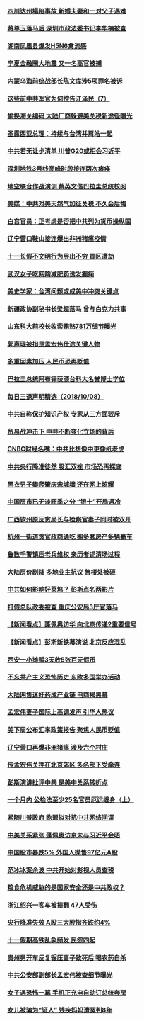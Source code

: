#### [四川达州塌陷事故 新婚夫妻和一对父子遇难](../pages/nsc413/n10771519.md?t=10091531) 


#### [蒋尊玉落马后 深圳市政法委书记李华楠被查](../pages/nsc413/n10771843.md?t=10091531) 

#### [湖南凤凰县爆发H5N6禽流感](../pages/nsc413/n10772132.md?t=10091531) 

#### [宁夏金融圈大地震 又一名高官被捕](../pages/nsc413/n10772041.md?t=10091531) 

#### [内蒙乌海前统战部长陈文库涉5项罪名被诉](../pages/nsc413/n10771968.md?t=10091531) 

#### [这些前中共军官为何控告江泽民（7）](../pages/nsc413/n10770491.md?t=10091531) 

#### [偷换海关编码 大陆厂商躲避美关税新途径曝光](../pages/nsc413/n10771682.md?t=10091531) 

#### [圣露西亚总理：持续与台湾并肩站一起](../pages/nsc413/n10771757.md?t=10091531) 

#### [中共若无让步清单 川普G20或拒会习近平](../pages/nsc413/n10771813.md?t=10091531) 

#### [深圳地铁3号线高峰时段接连两次瘫痪](../pages/nsc413/n10771576.md?t=10091531) 

#### [地空联合作战演训 蔡英文偕巴拉圭总统校阅](../pages/nsc413/n10771383.md?t=10091531) 

#### [美媒：中共对美天然气加征关税 不久会后悔](../pages/nsc413/n10771687.md?t=10091531) 

#### [白宫官员：正考虑是否把中共列为货币操纵国](../pages/nsc413/n10771113.md?t=10091531) 

#### [辽宁营口鞍山接连爆出非洲猪瘟疫情](../pages/nsc413/n10771646.md?t=10091531) 

#### [十一长假不文明行为层出不穷 景区遭劫](../pages/nsc413/n10771216.md?t=10091531) 

#### [武汉女子吃网购减肥药诱发癫痫](../pages/nsc413/n10771408.md?t=10091531) 

#### [美史学家：台湾问题或成美中冲突关键点](../pages/nsc413/n10771318.md?t=10091531) 

#### [新疆政协副秘书长梁超落马 曾与白克力共事](../pages/nsc413/n10771312.md?t=10091531) 

#### [山东科大前校长收索贿赂781万细节曝光](../pages/nsc413/n10771279.md?t=10091531) 

#### [郭声琨被指是孟宏伟仕途关键人物](../pages/nsc413/n10770942.md?t=10091531) 

#### [多重因素加压 人民币恐再贬值](../pages/nsc413/n10771085.md?t=10091531) 

#### [巴拉圭总统阿布铎获颁台科大名誉博士学位](../pages/nsc413/n10770927.md?t=10091531) 

#### [每日三退声明精选（2018/10/08）](../pages/nsc413/n10771019.md?t=10091531) 

#### [中共自称保护知识产权 专家从三方面驳斥](../pages/nsc413/n10770284.md?t=10091531) 

#### [贸易战冲击下 中共不断变化立场的背后](../pages/nsc413/n10770886.md?t=10091531) 

#### [CNBC财经名嘴：中共比想像中更像纸老虎](../pages/nsc413/n10770794.md?t=10091531) 

#### [中共央行降准徒然 股汇双挫 市场恐再探底](../pages/nsc413/n10770281.md?t=10091531) 

#### [黑衣男子攀爬肇庆宋城墙 还在网上炫耀](../pages/nsc413/n10770752.md?t=10091531) 

#### [中国房市已无淡旺季之分 “银十”开局遇冷](../pages/nsc413/n10770580.md?t=10091531) 

#### [广西钦州原反贪局长与检察官妻子同时被双开](../pages/nsc413/n10770552.md?t=10091531) 

#### [杭州一街道贪官政商通吃 拥多套房产多辆豪车](../pages/nsc413/n10770353.md?t=10091531) 

#### [鲁数千警镇压老兵维权 亲历者述清场过程](../pages/nsc413/n10770309.md?t=10091531) 

#### [大陆房价剧降 多地业主抗议 售楼处被砸](../pages/nsc413/n10770301.md?t=10091531) 

#### [中共如何影响好莱坞？ 彭斯点名两影片](../pages/nsc413/n10751048.md?t=10091531) 

#### [打假总队政委被查 重庆公安局3厅官落马](../pages/nsc413/n10770476.md?t=10091531) 

#### [【新闻看点】蓬佩奥访华 向北京传递2重要信号](../pages/nsc413/n10770311.md?t=10091531) 

#### [【新闻看点】彭斯新铁幕演说 北京反应混乱](../pages/nsc413/n10770106.md?t=10091531) 

#### [西安一小摊贩3天收5张百元假币](../pages/nsc413/n10770472.md?t=10091531) 

#### [不忘共产主义恐怖历史 东欧多国举办活动](../pages/nsc413/n10770391.md?t=10091531) 

#### [大陆网售迷奸药成产业链 电商揭黑幕](../pages/nsc413/n10770347.md?t=10091531) 

#### [孟宏伟妻子国际上高调发声 引华人热议](../pages/nsc413/n10770153.md?t=10091531) 

#### [美下周公布汇率政策报告 聚焦人民币贬值](../pages/nsc413/n10770338.md?t=10091531) 

#### [辽宁营口再爆非洲猪瘟 涉及六个村庄](../pages/nsc413/n10770107.md?t=10091531) 

#### [传孟宏伟关押在北京郊区 多名部下受牵连](../pages/nsc413/n10770201.md?t=10091531) 

#### [彭斯演讲批评中共 是美中关系转折点](../pages/nsc413/n10770135.md?t=10091531) 

#### [一个月内 公检法至少25名官员厄运缠身（上）](../pages/nsc413/n10766722.md?t=10091531) 

#### [紧随川普政府 欧盟拟对抗中共网络间谍](../pages/nsc413/n10770155.md?t=10091531) 

#### [中美关系紧张 蓬佩奥访京未与习近平会晤](../pages/nsc413/n10770076.md?t=10091531) 

#### [中国股市暴跌5% 外国人抛售97亿元A股](../pages/nsc413/n10770047.md?t=10091531) 

#### [范冰冰案余波 中共开始对影视人员查税](../pages/nsc413/n10769970.md?t=10091531) 

#### [粮食危机威胁的是国家安全还是中共政权？](../pages/nsc413/n10769754.md?t=10091531) 


#### [浙江绍兴一客车被撞翻 47人受伤](../pages/nsc413/n10768738.md?t=10091531) 

#### [央行降准失效 A股三大股指齐跌约4%](../pages/nsc413/n10768140.md?t=10091531) 

#### [十一假期高铁乱象频发 民怨四起](../pages/nsc413/n10768283.md?t=10091531) 

#### [贵州男开车反复辗压妻子致死后 喝农药自杀](../pages/nsc413/n10768368.md?t=10091531) 

#### [中共公安部副部长孟宏伟被查细节曝光](../pages/nsc413/n10768429.md?t=10091531) 

#### [女子遇恐怖一幕 手机正充电自动订总统套房](../pages/nsc413/n10768124.md?t=10091531) 

#### [女儿被骗为“证人” 残疾妈妈遭冤判8年](../pages/nsc413/n10720849.md?t=10091531) 

